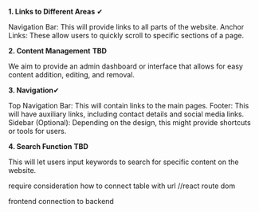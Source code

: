 **1. Links to Different Areas** ✔

Navigation Bar: This will provide links to all parts of the website.
Anchor Links: These allow users to quickly scroll to specific sections of a page.


**2. Content Management** **TBD**

We aim to provide an admin dashboard or interface that allows for easy content addition, editing, and removal.


**3. Navigation**✔

Top Navigation Bar: This will contain links to the main pages.
Footer: This will have auxiliary links, including contact details and social media links.
Sidebar (Optional): Depending on the design, this might provide shortcuts or tools for users.


**4. Search Function** **TBD**

This will let users input keywords to search for specific content on the website.

require consideration how to connect table with url //react route dom 

frontend connection to backend



